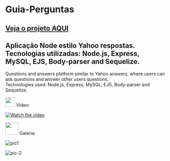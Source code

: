 # Guia-Perguntas
<a href="http://157.245.243.10/" target="_blank">Veja o projeto AQUI</a>
---
Aplicação Node estilo Yahoo respostas.<br>
Tecnologias utilizadas: Node.js, Express, MySQL, EJS, Body-parser and Sequelize.
---
Questions and answers platform similar to Yahoo answers, where users can ask questions and answer other users questions.<br>
Technologies used: Node.js, Express, MySQL, EJS, Body-parser and Sequelize.

<p><img src="https://img.icons8.com/external-justicon-lineal-color-justicon/344/external-video-notifications-justicon-lineal-color-justicon.png" height="30em"> Vídeo:</p>

[![Watch the video](https://user-images.githubusercontent.com/76595905/153679404-f61f12e2-a15a-4dde-b168-cb15a7b25a03.PNG)](https://www.youtube.com/watch?v=siSfuES7JII&t=19s)

<p><img src="https://img.icons8.com/plasticine/344/stack-of-photos.png" height="40em"> Galeria:</p>

![pic1](https://user-images.githubusercontent.com/76595905/151467486-471f0e6b-3c52-4dcc-b795-028c331e0b11.PNG)

![pic-2](https://user-images.githubusercontent.com/76595905/151467491-c7347f78-2c19-44b1-87d8-46c8fc87682f.PNG)

